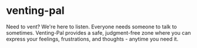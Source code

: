 # venting-pal
Need to vent? We're here to listen. Everyone needs someone to talk to sometimes. Venting-Pal provides a safe, judgment-free zone where you can express your feelings, frustrations, and thoughts - anytime you need it.
